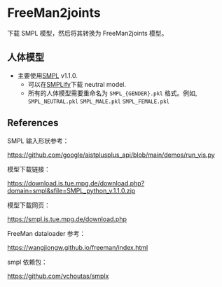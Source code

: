 # FreeMan2joints

下载 SMPL 模型，然后将其转换为 FreeMan2joints 模型。

## 人体模型

- 主要使用[SMPL](https://smpl.is.tue.mpg.de/) v1.1.0.
  - 可以在[SMPLify](https://smplify.is.tue.mpg.de/)下载 neutral model.
  - 所有的人体模型需要重命名为 `SMPL_{GENDER}.pkl` 格式。例如, `SMPL_NEUTRAL.pkl` `SMPL_MALE.pkl` `SMPL_FEMALE.pkl`

## References

SMPL 输入形状参考：

https://github.com/google/aistplusplus_api/blob/main/demos/run_vis.py

模型下载链接：

https://download.is.tue.mpg.de/download.php?domain=smpl&sfile=SMPL_python_v.1.1.0.zip

模型下载网页：

https://smpl.is.tue.mpg.de/download.php

FreeMan dataloader 参考：

https://wangjiongw.github.io/freeman/index.html

smpl 依赖包：

https://github.com/vchoutas/smplx